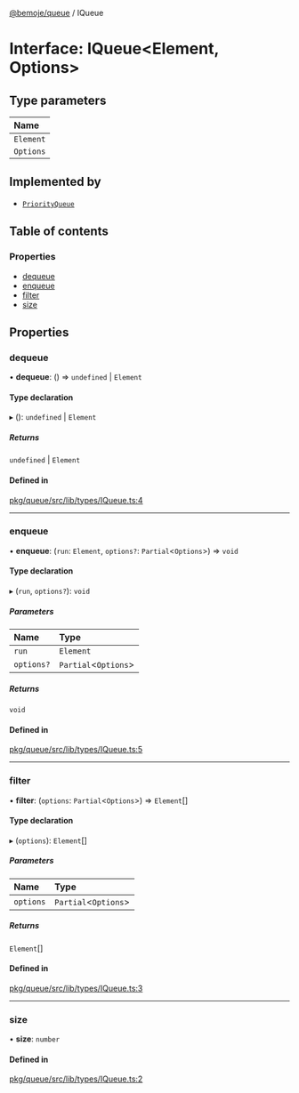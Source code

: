 [@bemoje/queue](https://github.com/bemoje/tsmono/blob/main/docs/md/queue/index.md) / IQueue

# Interface: IQueue<Element, Options\>

## Type parameters

| Name |
| :------ |
| `Element` |
| `Options` |

## Implemented by

- [`PriorityQueue`](https://github.com/bemoje/tsmono/blob/main/docs/md/queue/classes/PriorityQueue.md)

## Table of contents

### Properties

- [dequeue](https://github.com/bemoje/tsmono/blob/main/docs/md/queue/interfaces/IQueue.md#dequeue)
- [enqueue](https://github.com/bemoje/tsmono/blob/main/docs/md/queue/interfaces/IQueue.md#enqueue)
- [filter](https://github.com/bemoje/tsmono/blob/main/docs/md/queue/interfaces/IQueue.md#filter)
- [size](https://github.com/bemoje/tsmono/blob/main/docs/md/queue/interfaces/IQueue.md#size)

## Properties

### dequeue

• **dequeue**: () => `undefined` \| `Element`

#### Type declaration

▸ (): `undefined` \| `Element`

##### Returns

`undefined` \| `Element`

#### Defined in

[pkg/queue/src/lib/types/IQueue.ts:4](https://github.com/bemoje/tsmono/blob/87185a0/pkg/queue/src/lib/types/IQueue.ts#L4)

___

### enqueue

• **enqueue**: (`run`: `Element`, `options?`: `Partial`<`Options`\>) => `void`

#### Type declaration

▸ (`run`, `options?`): `void`

##### Parameters

| Name | Type |
| :------ | :------ |
| `run` | `Element` |
| `options?` | `Partial`<`Options`\> |

##### Returns

`void`

#### Defined in

[pkg/queue/src/lib/types/IQueue.ts:5](https://github.com/bemoje/tsmono/blob/87185a0/pkg/queue/src/lib/types/IQueue.ts#L5)

___

### filter

• **filter**: (`options`: `Partial`<`Options`\>) => `Element`[]

#### Type declaration

▸ (`options`): `Element`[]

##### Parameters

| Name | Type |
| :------ | :------ |
| `options` | `Partial`<`Options`\> |

##### Returns

`Element`[]

#### Defined in

[pkg/queue/src/lib/types/IQueue.ts:3](https://github.com/bemoje/tsmono/blob/87185a0/pkg/queue/src/lib/types/IQueue.ts#L3)

___

### size

• **size**: `number`

#### Defined in

[pkg/queue/src/lib/types/IQueue.ts:2](https://github.com/bemoje/tsmono/blob/87185a0/pkg/queue/src/lib/types/IQueue.ts#L2)
